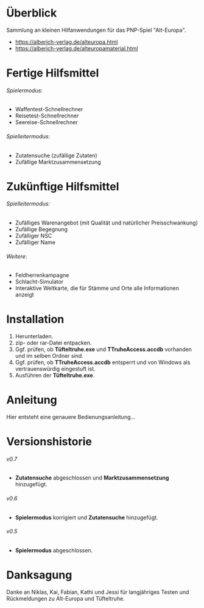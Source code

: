 # Überblick
Sammlung an kleinen Hilfanwendungen für das PNP-Spiel "Alt-Europa".
- https://alberich-verlag.de/alteuropa.html
- https://alberich-verlag.de/alteuropamaterial.html

# Fertige Hilfsmittel

###### Spielermodus:
- Waffentest-Schnellrechner
- Reisetest-Schnellrechner
- Seereise-Schnellrechner

###### Spielleitermodus:
- Zutatensuche (zufällige Zutaten)
- Zufällige Marktzusammensetzung

# Zukünftige Hilfsmittel

###### Spielleitermodus:
- Zufälliges Warenangebot (mit Qualität und natürlicher Preisschwankung)
- Zufällige Begegnung
- Zufälliger NSC
- Zufälliger Name

###### Weitere:
- Feldherrenkampagne
- Schlacht-Simulator
- Interaktive Weltkarte, die für Stämme und Orte alle Informationen anzeigt

# Installation

1. Herunterladen.
2. zip- oder rar-Datei entpacken.
3. Ggf. prüfen, ob **Tüfteltruhe.exe** und **TTruheAccess.accdb** vorhanden und im selben Ordner sind.
4. Ggf. prüfen, ob **TTruheAccess.accdb** entsperrt und von Windows als vertrauenswürdig eingestuft ist.
5. Ausführen der **Tüfteltruhe.exe**.

# Anleitung

Hier entsteht eine genauere Bedienungsanleitung...

# Versionshistorie

###### v0.7
- **Zutatensuche** abgeschlossen und **Marktzusammensetzung** hinzugefügt.
###### v0.6
- **Spielermodus** korrigiert und **Zutatensuche** hinzugefügt.
###### v0.5
- **Spielermodus** abgeschlossen.

# Danksagung

Danke an Niklas, Kai, Fabian, Kathi und Jessi für langjähriges Testen und Rückmeldungen zu Alt-Europa und Tüfteltruhe.